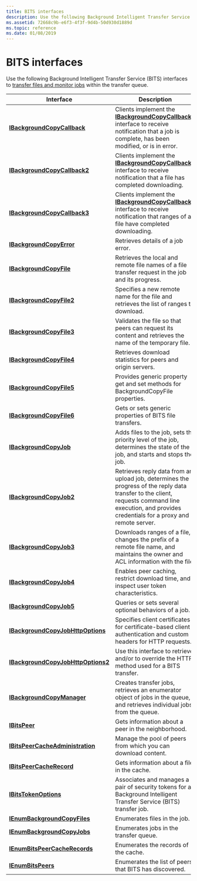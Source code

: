 ```yaml
---
title: BITS interfaces
description: Use the following Background Intelligent Transfer Service (BITS) interfaces to transfer files and monitor jobs within the transfer queue.
ms.assetid: 72668c9b-e6f3-4f3f-9d4b-50d930d1889d
ms.topic: reference
ms.date: 01/08/2019
---
```


# BITS interfaces

Use the following Background Intelligent Transfer Service (BITS) interfaces to [transfer files and monitor jobs](using-bits.md) within the transfer queue.

| Interface | Description |
|-|-|
| [**IBackgroundCopyCallback**](/windows/desktop/api/Bits/nn-bits-ibackgroundcopycallback) | Clients implement the [**IBackgroundCopyCallback**](/windows/desktop/api/Bits/nn-bits-ibackgroundcopycallback) interface to receive notification that a job is complete, has been modified, or is in error. |
| [**IBackgroundCopyCallback2**](/windows/desktop/api/Bits3_0/nn-bits3_0-ibackgroundcopycallback2) | Clients implement the [**IBackgroundCopyCallback2**](/windows/desktop/api/Bits3_0/nn-bits3_0-ibackgroundcopycallback2) interface to receive notification that a file has completed downloading. |
| [**IBackgroundCopyCallback3**](/windows/desktop/api/Bits10_1/nn-bits10_1-ibackgroundcopycallback3) | Clients implement the [**IBackgroundCopyCallback3**](/windows/desktop/api/Bits10_1/nn-bits10_1-ibackgroundcopycallback3) interface to receive notification that ranges of a file have completed downloading. |
| [**IBackgroundCopyError**](/windows/desktop/api/Bits/nn-bits-ibackgroundcopyerror) | Retrieves details of a job error. |
| [**IBackgroundCopyFile**](/windows/desktop/api/Bits/nn-bits-ibackgroundcopyfile) | Retrieves the local and remote file names of a file transfer request in the job and its progress. |
| [**IBackgroundCopyFile2**](/windows/desktop/api/Bits2_0/nn-bits2_0-ibackgroundcopyfile2) | Specifies a new remote name for the file and retrieves the list of ranges to download. |
| [**IBackgroundCopyFile3**](/windows/desktop/api/Bits3_0/nn-bits3_0-ibackgroundcopyfile3) | Validates the file so that peers can request its content and retrieves the name of the temporary file. |
| [**IBackgroundCopyFile4**](/windows/desktop/api/Bits4_0/nn-bits4_0-ibackgroundcopyfile4) | Retrieves download statistics for peers and origin servers. |
| [**IBackgroundCopyFile5**](/windows/desktop/api/Bits5_0/nn-bits5_0-ibackgroundcopyfile5) | Provides generic property get and set methods for BackgroundCopyFile properties. |
| [**IBackgroundCopyFile6**](/windows/desktop/api/bits10_1/nn-bits10_1-ibackgroundcopyfile6) | Gets or sets generic properties of BITS file transfers. |
| [**IBackgroundCopyJob**](/windows/desktop/api/Bits/nn-bits-ibackgroundcopyjob) | Adds files to the job, sets the priority level of the job, determines the state of the job, and starts and stops the job. |
| [**IBackgroundCopyJob2**](/windows/desktop/api/Bits1_5/nn-bits1_5-ibackgroundcopyjob2) | Retrieves reply data from an upload job, determines the progress of the reply data transfer to the client, requests command line execution, and provides credentials for a proxy and remote server. |
| [**IBackgroundCopyJob3**](/windows/desktop/api/Bits2_0/nn-bits2_0-ibackgroundcopyjob3) | Downloads ranges of a file, changes the prefix of a remote file name, and maintains the owner and ACL information with the file. |
| [**IBackgroundCopyJob4**](/windows/desktop/api/Bits3_0/nn-bits3_0-ibackgroundcopyjob4) | Enables peer caching, restrict download time, and inspect user token characteristics. |
| [**IBackgroundCopyJob5**](/windows/desktop/api/Bits5_0/nn-bits5_0-ibackgroundcopyjob5) | Queries or sets several optional behaviors of a job. |
| [**IBackgroundCopyJobHttpOptions**](/windows/desktop/api/Bits2_5/nn-bits2_5-ibackgroundcopyjobhttpoptions) | Specifies client certificates for certificate-based client authentication and custom headers for HTTP requests. |
| [**IBackgroundCopyJobHttpOptions2**](/windows/desktop/api/Bits10_2/nn-bits10_2-ibackgroundcopyjobhttpoptions2) | Use this interface to retrieve and/or to override the HTTP method used for a BITS transfer. |
| [**IBackgroundCopyManager**](/windows/desktop/api/Bits/nn-bits-ibackgroundcopymanager) | Creates transfer jobs, retrieves an enumerator object of jobs in the queue, and retrieves individual jobs from the queue. |
| [**IBitsPeer**](/windows/desktop/api/Bits3_0/nn-bits3_0-ibitspeer) | Gets information about a peer in the neighborhood. |
| [**IBitsPeerCacheAdministration**](/windows/desktop/api/Bits3_0/nn-bits3_0-ibitspeercacheadministration) | Manage the pool of peers from which you can download content. |
| [**IBitsPeerCacheRecord**](/windows/desktop/api/Bits3_0/nn-bits3_0-ibitspeercacherecord) | Gets information about a file in the cache. |
| [**IBitsTokenOptions**](/windows/desktop/api/Bits4_0/nn-bits4_0-ibitstokenoptions) | Associates and manages a pair of security tokens for a Background Intelligent Transfer Service (BITS) transfer job. |
| [**IEnumBackgroundCopyFiles**](/windows/desktop/api/Bits/nn-bits-ienumbackgroundcopyfiles) | Enumerates files in the job. |
| [**IEnumBackgroundCopyJobs**](/windows/desktop/api/Bits/nn-bits-ienumbackgroundcopyjobs) | Enumerates jobs in the transfer queue. |
| [**IEnumBitsPeerCacheRecords**](/windows/desktop/api/Bits3_0/nn-bits3_0-ienumbitspeercacherecords) | Enumerates the records of the cache. |
| [**IEnumBitsPeers**](/windows/desktop/api/Bits3_0/nn-bits3_0-ienumbitspeers) | Enumerates the list of peers that BITS has discovered. |



 

 

 




